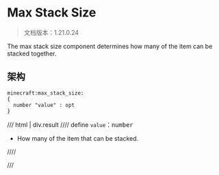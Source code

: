 # Max Stack Size

> 文档版本：1.21.0.24

The max stack size component determines how many of the item can be stacked together.

## 架构

```mcschema
minecraft:max_stack_size:
{
  number "value" : opt
}

```

/// html | div.result
//// define
`value`：<samp>number</samp>

- How many of the item that can be stacked.


////


///

